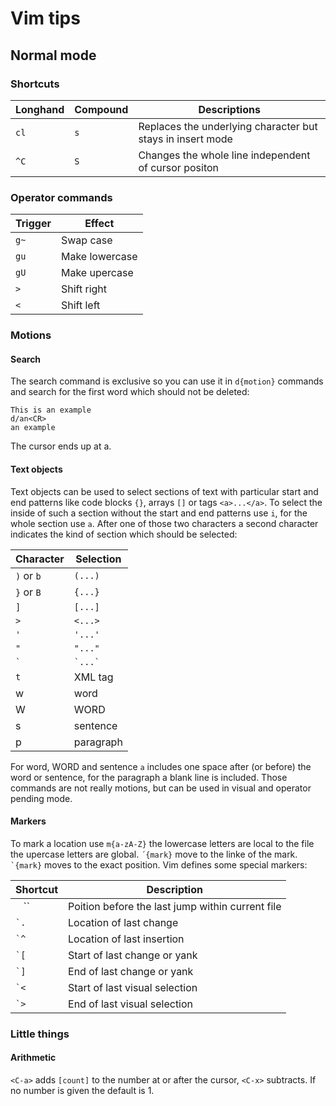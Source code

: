 # Vim tips
## Normal mode
### Shortcuts

| Longhand | Compound | Descriptions                                               |
| -------- | -------- | ------------                                               |
| `cl`     | `s`      | Replaces the underlying character but stays in insert mode |
| `^C`     | `S`      | Changes the whole line independent of cursor positon       |

### Operator commands

| Trigger | Effect         |
| ------- | ------         |
| `g~`    | Swap case      |
| `gu`    | Make lowercase |
| `gU`    | Make upercase  |
| `>`     | Shift right    |
| `<`     | Shift left     |

### Motions
#### Search
The search command is exclusive so you can use it in `d{motion}`
commands and search for the first word which should not be deleted:

	This is an example
	d/an<CR>
	an example

The cursor ends up at a.

#### Text objects
Text objects can be used to select sections of text with particular
start and end patterns like code blocks `{}`, arrays `[]` or tags
`<a>...</a>`. To select the inside of such a section without the start
and end patterns use `i`, for the whole section use `a`.
After one of those two characters a second character indicates the kind
of section which should be selected:

| Character  | Selection   |
| ---------  | ---------   |
| `)` or `b` | `(...)`     |
| `}` or `B` | `{...}`     |
| `]`        | `[...]`     |
| `>`        | `<...>`     |
| `'`        | `'...'`     |
| `"`        | `"..."`     |
| `` ` ``    | `` `...` `` |
| `t`        | XML tag     |
| w          | word        |
| W          | WORD        |
| s          | sentence    |
| p          | paragraph   |

For word, WORD and sentence `a` includes one space after (or before) the word or
sentence, for the paragraph a blank line is included. Those commands are
not really motions, but can be used in visual and operator pending
mode.

#### Markers

To mark a location use `m{a-zA-Z}` the lowercase letters are local to
the file the upercase letters are global. `´{mark}` move to the linke of
the mark. `` `{mark}`` moves to the exact position. Vim defines some
special markers:

| Shortcut | Description                                      |
| -------- | -----------                                      |
| `` `` `` | Poition before the last jump within current file |
| `` `. `` | Location of last change                          |
| `` `^ `` | Location of last insertion                       |
| `` `[ `` | Start of last change or yank                     |
| `` `] `` | End of last change or yank                       |
| `` `< `` | Start of last visual selection                   |
| `` `> `` | End of last visual selection                     |

### Little things
#### Arithmetic
`<C-a>` adds `[count]` to the number at or after the cursor, `<C-x>`
subtracts. If no number is given the default is 1.
